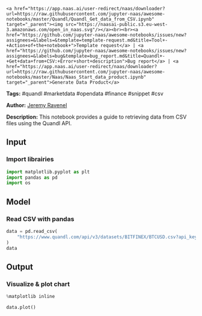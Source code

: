     <a href="https://app.naas.ai/user-redirect/naas/downloader?url=https://raw.githubusercontent.com/jupyter-naas/awesome-notebooks/master/Quandl/Quandl_Get_data_from_CSV.ipynb" target="_parent"><img src="https://naasai-public.s3.eu-west-3.amazonaws.com/open_in_naas.svg"/></a><br><br><a href="https://github.com/jupyter-naas/awesome-notebooks/issues/new?assignees=&labels=&template=template-request.md&title=Tool+-+Action+of+the+notebook+">Template request</a> | <a href="https://github.com/jupyter-naas/awesome-notebooks/issues/new?assignees=&labels=bug&template=bug_report.md&title=Quandl+-+Get+data+from+CSV:+Error+short+description">Bug report</a> | <a href="https://app.naas.ai/user-redirect/naas/downloader?url=https://raw.githubusercontent.com/jupyter-naas/awesome-notebooks/master/Naas/Naas_Start_data_product.ipynb" target="_parent">Generate Data Product</a>

**Tags:** #quandl #marketdata #opendata #finance #snippet #csv

**Author:** [Jeremy Ravenel](https://www.linkedin.com/in/ACoAAAJHE7sB5OxuKHuzguZ9L6lfDHqw--cdnJg/)

**Description:** This notebook provides a guide to retrieving data from CSV files using the Quandl API.

## Input

### Import librairies


```python
import matplotlib.pyplot as plt
import pandas as pd
import os
```

## Model

### Read CSV with pandas


```python
data = pd.read_csv(
    "https://www.quandl.com/api/v3/datasets/BITFINEX/BTCUSD.csv?api_key=bxrSXWimkiknuCcV71uL"
)
data
```

## Output

### Visualize & plot chart


```python
%matplotlib inline
```


```python
data.plot()
```
